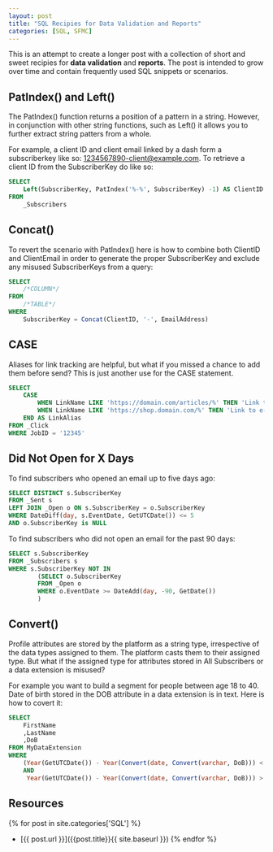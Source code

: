 ```yaml
---
layout: post
title: "SQL Recipies for Data Validation and Reports"
categories: [SQL, SFMC]
---
```


This is an attempt to create a longer post with a collection of short and sweet recipies for **data validation** and **reports**. The post is intended to grow over time and contain frequently used SQL snippets or scenarios. 

## PatIndex() and Left()
The PatIndex() function returns a position of a pattern in a string. However, in conjunction with other string functions, such as Left() it allows you to further extract string patters from a whole. 

For example, a client ID and client email linked by a dash form a subscriberkey like so: 1234567890-client@example.com. To retrieve a client ID from the SubscriberKey do like so:

```sql
SELECT
    Left(SubscriberKey, PatIndex('%-%', SubscriberKey) -1) AS ClientID
FROM
    _Subscribers
```

## Concat()
To revert the scenario with PatIndex() here is how to combine both ClientID and ClientEmail in order to generate the proper SubscriberKey and exclude any misused SubscriberKeys from a query:

```sql
SELECT
    /*COLUMN*/
FROM
    /*TABLE*/
WHERE
    SubscriberKey = Concat(ClientID, '-', EmailAddress)
```

## CASE
Aliases for link tracking are helpful, but what if you missed a chance to add them before send? This is just another use for the CASE statement. 

```sql
SELECT
    CASE
        WHEN LinkName LIKE 'https://domain.com/articles/%' THEN 'Link to an article'
        WHEN LinkName LIKE 'https://shop.domain.com/%' THEN 'Link to e-commerce'
    END AS LinkAlias
FROM _Click
WHERE JobID = '12345'
```

## Did Not Open for X Days
To find subscribers who opened an email up to five days ago:

```sql
SELECT DISTINCT s.SubscriberKey
FROM _Sent s
LEFT JOIN _Open o ON s.SubscriberKey = o.SubscriberKey
WHERE DateDiff(day, s.EventDate, GetUTCDate()) <= 5
AND o.SubscriberKey is NULL
```

To find subscribers who did not open an email for the past 90 days:

```sql
SELECT s.SubscriberKey
FROM _Subscribers s
WHERE s.SubscriberKey NOT IN
        (SELECT o.SubscriberKey
        FROM _Open o
        WHERE o.EventDate >= DateAdd(day, -90, GetDate())     
        )
```

## Convert()
Profile attributes are stored by the platform as a string type, irrespective of the data types assigned to them. The platform casts them to their assigned type. But what if the assigned type for attributes stored in All Subscribers or a data extension is misused?

For example you want to build a segment for people between age 18 to 40. Date of birth stored in the DOB attribute in a data extension is in text. Here is how to covert it:

```sql
SELECT
    FirstName
    ,LastName
    ,DoB
FROM MyDataExtension
WHERE
    (Year(GetUTCDate()) - Year(Convert(date, Convert(varchar, DoB))) < 41 
    AND
     Year(GetUTCDate()) - Year(Convert(date, Convert(varchar, DoB))) > 17)
```

## Resources
{% for post in site.categories['SQL'] %}
*   [{{ post.url }}]({{post.title}}{{ site.baseurl }})
{% endfor %}
